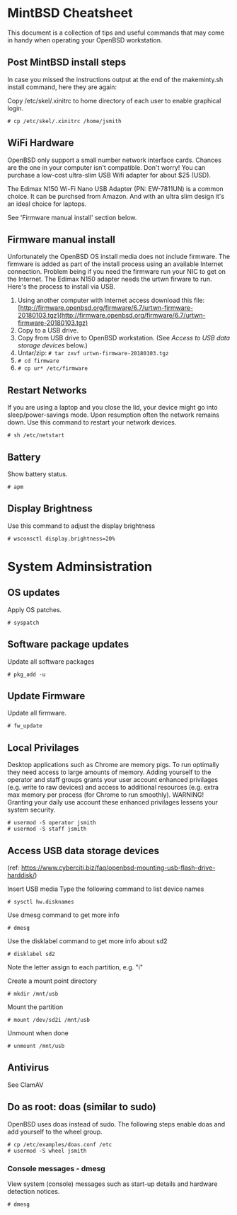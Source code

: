 # MintBSD Cheatsheet
This document is a collection of tips and useful commands that may come in handy when operating your OpenBSD workstation.

## Post MintBSD install steps
In case you missed the instructions output at the end of the makeminty.sh install command, here they are again:

Copy /etc/skel/.xinitrc to home directory of each user to enable graphical login.
```
# cp /etc/skel/.xinitrc /home/jsmith
```

## WiFi Hardware

OpenBSD only support a small number network interface cards.  Chances are the one in your computer isn't compatible.  Don't worry!  You can purchase a low-cost ultra-slim USB Wifi adapter for about $25 (USD).

The Edimax N150 Wi-Fi Nano USB Adapter (PN: EW-7811UN) is a common choice. It can be purchsed from Amazon.  And with an ultra slim design it's an ideal choice for laptops.

See 'Firmware manual install' section below.

## Firmware manual install
Unfortunately the OpenBSD OS install media does not include firmware.  The firmware is added as part of the install process using an available Internet connection. Problem being if you need the firmware run your NIC to get on the Internet.  The Edimax N150 adapter needs the urtwn firware to run.  Here's the process to install via USB.

1. Using another computer with Internet access download this file: [http://firmware.openbsd.org/firmware/6.7/urtwn-firmware-20180103.tgz](http://firmware.openbsd.org/firmware/6.7/urtwn-firmware-20180103.tgz)
2. Copy to a USB drive.
3. Copy from USB drive to OpenBSD workstation. (See _Access to USB data storage devices_ below.)
4. Untar/zip: `# tar zxvf urtwn-firmware-20180103.tgz`
5. `# cd firmware`
6. `# cp ur* /etc/firmware`


## Restart Networks
If you are using a laptop and you close the lid, your device might go into sleep/power-savings mode.  Upon resumption often the network remains down.  Use this command to restart your network devices.
```
# sh /etc/netstart
```
## Battery
Show battery status.
```
# apm
```
## Display Brightness
Use this command to adjust the display brightness
```
# wsconsctl display.brightness=20%
```
# System Adminsistration
## OS updates
Apply OS patches.
```
# syspatch
```
## Software package updates
Update all software packages
```
# pkg_add -u
```

## Update Firmware
Update all firmware.
```
# fw_update
```
## Local Privilages
Desktop applications such as Chrome are memory pigs.  To run optimally they need access to large amounts of memory.  Adding yourself to the operator and staff groups grants your user account enhanced privilages (e.g. write to raw devices) and access to additional resources (e.g. extra max memory per process (for Chrome to run smoothly).
WARNING! Granting your daily use account these enhanced privilages lessens your system security. 
```
# usermod -S operator jsmith
# usermod -S staff jsmith
```
## Access USB data storage devices
(ref: https://www.cyberciti.biz/faq/openbsd-mounting-usb-flash-drive-harddisk/)

Insert USB media
Type the following command to list device names

```
# sysctl hw.disknames
```
Use dmesg command to get more info
```
# dmesg
```
Use the disklabel command to get more info about sd2
```
# disklabel sd2
```
Note the letter assign to each partition, e.g. "i"

Create a mount point directory
```
# mkdir /mnt/usb
```
Mount the partition
```
# mount /dev/sd2i /mnt/usb
```

Unmount when done
```
# unmount /mnt/usb
```

## Antivirus
See ClamAV

## Do as root: doas (similar to sudo)
OpenBSD uses doas instead of sudo.  The following steps enable doas and add yourself to the wheel group.
```
# cp /etc/examples/doas.conf /etc
# usermod -S wheel jsmith
```

### Console messages - dmesg
View system (console) messages such as start-up details and hardware detection notices.
```
# dmesg
```





